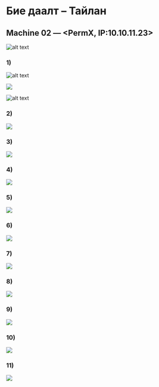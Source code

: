 # Бие даалт – Тайлан

## Machine 02 — <PermX, IP:10.10.11.23>

![alt text](image.png)

### 1)

![alt text](image-2.png)

![](images/m04/photo2.png)

![alt text](image-1.png)

### 2)

![](images/m04/photo1.png)

### 3)

![](images/m04/photo3.png)

### 4)

![](images/m04/photo4.png)

### 5)

![](images/m04/photo5.png)

### 6)

![](images/m04/photo6.png)

### 7)

![](images/m04/photo7.png)

### 8)

![](images/m04/photo8.png)

### 9)

![](images/m04/photo9.png)

### 10)

![](images/m04/photo10.png)

### 11)

![](images/m04/photo11.png)

